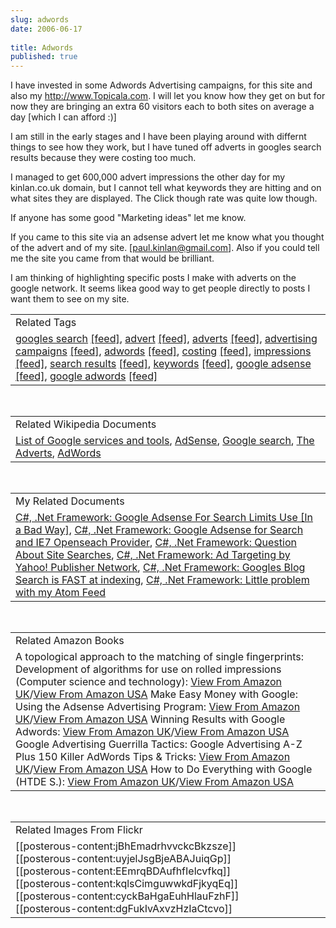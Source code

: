 ```yaml
---
slug: adwords
date: 2006-06-17
 
title: Adwords
published: true
---
```

I have invested in some Adwords Advertising campaigns, for this site and also my <a href="http://www.Topicala.com">http://www.Topicala.com</a>.  I will let you know how they get on but for now they are bringing an extra 60 visitors each to both sites on average a day [which I can afford :)]<p />I am still in the early stages and I have been playing around with differnt things to see how they work, but I have tuned off adverts in googles search results because they were costing too much.<p />I managed to get 600,000 advert impressions the other day for my kinlan.co.uk domain, but I cannot tell what keywords they are hitting and on what sites they are displayed.  The Click though rate was quite low though.<p />If anyone has some good "Marketing ideas" let me know.<p />If you came to this site via an adsense advert let me know what you thought of the advert and of my site. [<a href="mailto:paul.kinlan@gmail.com">paul.kinlan@gmail.com</a>].  Also if you could tell me the site you came from that would be brilliant.<p />I am thinking of highlighting specific posts I make with adverts on the google network.  It seems likea good way to get people directly to posts I want them to see on my site.<p /><table class="TechnoratiHead TagHeader">
<tr><td>Related Tags</td></tr>
<tr class="Technorati"><td>
<a href="http://www.kinlan.co.uk/tag/googles%20search" class="Tag" rel="tag">googles search</a> <a href="http://feeds.technorati.com/feed/posts/tag/googles%20search" class="Tag">[feed]</a>, <a href="http://www.kinlan.co.uk/tag/advert" class="Tag" rel="tag">advert</a> <a href="http://feeds.technorati.com/feed/posts/tag/advert" class="Tag">[feed]</a>, <a href="http://www.kinlan.co.uk/tag/adverts" class="Tag" rel="tag">adverts</a> <a href="http://feeds.technorati.com/feed/posts/tag/adverts" class="Tag">[feed]</a>, <a href="http://www.kinlan.co.uk/tag/advertising%20campaigns" class="Tag" rel="tag">advertising campaigns</a> <a href="http://feeds.technorati.com/feed/posts/tag/advertising%20campaigns" class="Tag">[feed]</a>, <a href="http://www.kinlan.co.uk/tag/adwords" class="Tag" rel="tag">adwords</a> <a href="http://feeds.technorati.com/feed/posts/tag/adwords" class="Tag">[feed]</a>, <a href="http://www.kinlan.co.uk/tag/costing" class="Tag" rel="tag">costing</a> <a href="http://feeds.technorati.com/feed/posts/tag/costing" class="Tag">[feed]</a>, <a href="http://www.kinlan.co.uk/tag/impressions" class="Tag" rel="tag">impressions</a> <a href="http://feeds.technorati.com/feed/posts/tag/impressions" class="Tag">[feed]</a>, <a href="http://www.kinlan.co.uk/tag/search%20results" class="Tag" rel="tag">search results</a> <a href="http://feeds.technorati.com/feed/posts/tag/search%20results" class="Tag">[feed]</a>, <a href="http://www.kinlan.co.uk/tag/keywords" class="Tag" rel="tag">keywords</a> <a href="http://feeds.technorati.com/feed/posts/tag/keywords" class="Tag">[feed]</a>, <a href="http://www.kinlan.co.uk/tag/google%20adsense" class="Tag" rel="tag">google adsense</a> <a href="http://feeds.technorati.com/feed/posts/tag/google%20adsense" class="Tag">[feed]</a>, <a href="http://www.kinlan.co.uk/tag/google%20adwords" class="Tag" rel="tag">google adwords</a> <a href="http://feeds.technorati.com/feed/posts/tag/google%20adwords" class="Tag">[feed]</a>
</td></tr>
</table><br /><table class="TechnoratiHead TagHeader">
<tr><td>Related Wikipedia Documents</td></tr>
<tr class="Technorati"><td>
<a href="http://en.wikipedia.org/wiki/List_of_Google_services_and_tools" class="Tag" rel="tag">List of Google services and tools</a>, <a href="http://en.wikipedia.org/wiki/AdSense" class="Tag" rel="tag">AdSense</a>, <a href="http://en.wikipedia.org/wiki/Google_search" class="Tag" rel="tag">Google search</a>, <a href="http://en.wikipedia.org/wiki/The_Adverts" class="Tag" rel="tag">The Adverts</a>, <a href="http://en.wikipedia.org/wiki/AdWords" class="Tag" rel="tag">AdWords</a>
</td></tr>
</table><br /><table class="TechnoratiHead TagHeader">
<tr><td>My Related Documents</td></tr>
<tr class="Technorati"><td>
<a href="http://www.kinlan.co.uk/2006/02/google-adsense-for-search-limits-use.html" class="Tag" rel="tag">C#, .Net Framework: Google Adsense For Search Limits Use [In a Bad Way]</a>, <a href="http://www.kinlan.co.uk/2006/02/google-adsense-for-search-and-ie7.html" class="Tag" rel="tag">C#, .Net Framework: Google Adsense for Search and IE7 Openseach Provider</a>, <a href="http://www.kinlan.co.uk/2005/09/question-about-site-searches.html" class="Tag" rel="tag">C#, .Net Framework: Question About Site Searches</a>, <a href="http://www.kinlan.co.uk/2005/09/ad-targeting-by-yahoo-publisher.html" class="Tag" rel="tag">C#, .Net Framework: Ad Targeting by Yahoo! Publisher Network</a>, <a href="http://www.kinlan.co.uk/2005/10/googles-blog-search-is-fast-at.html" class="Tag" rel="tag">C#, .Net Framework: Googles Blog Search is FAST at indexing</a>, <a href="http://www.kinlan.co.uk/2005/10/little-problem-with-my-atom-feed.html" class="Tag" rel="tag">C#, .Net Framework: Little problem with my Atom Feed</a>
</td></tr>
</table><br /><table class="TechnoratiHead TagHeader">
<tr><td>Related Amazon Books</td></tr>
<tr class="Technorati"><td>A topological approach to the matching of single fingerprints: Development of algorithms for use on rolled impressions (Computer science and technology): <a href="http://www.amazon.co.uk/exec/obidos/redirect?tag=cnetfra-21&amp;link_code=xm2&amp;camp=2025&amp;creative=165953&amp;path=http://www.amazon.co.uk/gp/redirect.html%253fASIN=B0000EHGQ0%2526tag=cnetfra-21%2526lcode=xm2%2526cID=2025%2526ccmID=165953%2526location=/o/ASIN/B0000EHGQ0%25253FSubscriptionId=0CM2PVF6VAHJQKW5G782" class="Tag" rel="tag">View From Amazon UK</a>/<a href="http://www.amazon.com/exec/obidos/redirect?tag=cnetfra-20&amp;link_code=xm2&amp;camp=2025&amp;creative=165953&amp;path=http://www.amazon.com/gp/redirect.html%253fASIN=B0000EHGQ0%2526tag=cnetfra-20%2526lcode=xm2%2526cID=2025%2526ccmID=165953%2526location=/o/ASIN/B0000EHGQ0%25253FSubscriptionId=0CM2PVF6VAHJQKW5G782" class="Tag" rel="tag">View From Amazon USA</a> Make Easy Money with Google: Using the Adsense Advertising Program: <a href="http://www.amazon.co.uk/exec/obidos/redirect?tag=cnetfra-21&amp;link_code=xm2&amp;camp=2025&amp;creative=165953&amp;path=http://www.amazon.co.uk/gp/redirect.html%253fASIN=0321321146%2526tag=cnetfra-21%2526lcode=xm2%2526cID=2025%2526ccmID=165953%2526location=/o/ASIN/0321321146%25253FSubscriptionId=0CM2PVF6VAHJQKW5G782" class="Tag" rel="tag">View From Amazon UK</a>/<a href="http://www.amazon.com/exec/obidos/redirect?tag=cnetfra-20&amp;link_code=xm2&amp;camp=2025&amp;creative=165953&amp;path=http://www.amazon.com/gp/redirect.html%253fASIN=0321321146%2526tag=cnetfra-20%2526lcode=xm2%2526cID=2025%2526ccmID=165953%2526location=/o/ASIN/0321321146%25253FSubscriptionId=0CM2PVF6VAHJQKW5G782" class="Tag" rel="tag">View From Amazon USA</a> Winning Results with Google Adwords: <a href="http://www.amazon.co.uk/exec/obidos/redirect?tag=cnetfra-21&amp;link_code=xm2&amp;camp=2025&amp;creative=165953&amp;path=http://www.amazon.co.uk/gp/redirect.html%253fASIN=0072257024%2526tag=cnetfra-21%2526lcode=xm2%2526cID=2025%2526ccmID=165953%2526location=/o/ASIN/0072257024%25253FSubscriptionId=0CM2PVF6VAHJQKW5G782" class="Tag" rel="tag">View From Amazon UK</a>/<a href="http://www.amazon.com/exec/obidos/redirect?tag=cnetfra-20&amp;link_code=xm2&amp;camp=2025&amp;creative=165953&amp;path=http://www.amazon.com/gp/redirect.html%253fASIN=0072257024%2526tag=cnetfra-20%2526lcode=xm2%2526cID=2025%2526ccmID=165953%2526location=/o/ASIN/0072257024%25253FSubscriptionId=0CM2PVF6VAHJQKW5G782" class="Tag" rel="tag">View From Amazon USA</a> Google Advertising Guerrilla Tactics: Google Advertising A-Z Plus 150 Killer AdWords Tips &amp; Tricks: <a href="http://www.amazon.co.uk/exec/obidos/redirect?tag=cnetfra-21&amp;link_code=xm2&amp;camp=2025&amp;creative=165953&amp;path=http://www.amazon.co.uk/gp/redirect.html%253fASIN=1933747013%2526tag=cnetfra-21%2526lcode=xm2%2526cID=2025%2526ccmID=165953%2526location=/o/ASIN/1933747013%25253FSubscriptionId=0CM2PVF6VAHJQKW5G782" class="Tag" rel="tag">View From Amazon UK</a>/<a href="http://www.amazon.com/exec/obidos/redirect?tag=cnetfra-20&amp;link_code=xm2&amp;camp=2025&amp;creative=165953&amp;path=http://www.amazon.com/gp/redirect.html%253fASIN=1933747013%2526tag=cnetfra-20%2526lcode=xm2%2526cID=2025%2526ccmID=165953%2526location=/o/ASIN/1933747013%25253FSubscriptionId=0CM2PVF6VAHJQKW5G782" class="Tag" rel="tag">View From Amazon USA</a> How to Do Everything with Google (HTDE S.): <a href="http://www.amazon.co.uk/exec/obidos/redirect?tag=cnetfra-21&amp;link_code=xm2&amp;camp=2025&amp;creative=165953&amp;path=http://www.amazon.co.uk/gp/redirect.html%253fASIN=0072231742%2526tag=cnetfra-21%2526lcode=xm2%2526cID=2025%2526ccmID=165953%2526location=/o/ASIN/0072231742%25253FSubscriptionId=0CM2PVF6VAHJQKW5G782" class="Tag" rel="tag">View From Amazon UK</a>/<a href="http://www.amazon.com/exec/obidos/redirect?tag=cnetfra-20&amp;link_code=xm2&amp;camp=2025&amp;creative=165953&amp;path=http://www.amazon.com/gp/redirect.html%253fASIN=0072231742%2526tag=cnetfra-20%2526lcode=xm2%2526cID=2025%2526ccmID=165953%2526location=/o/ASIN/0072231742%25253FSubscriptionId=0CM2PVF6VAHJQKW5G782" class="Tag" rel="tag">View From Amazon USA</a>
</td></tr>
</table><br /><table class="TechnoratiHead TagHeader">
<tr><td>Related Images From Flickr</td></tr>
<tr class="Technorati"><td>
<span style="float: left;">[[posterous-content:jBhEmadrhvvckcBkzsze]]</span><span style="float: left;">[[posterous-content:uyjelJsgBjeABAJuiqGp]]</span><span style="float: left;">[[posterous-content:EEmrqBDAufhfIelcvfkq]]</span><span style="float: left;">[[posterous-content:kqlsCimguwwkdFjkyqEq]]</span><span style="float: left;">[[posterous-content:cyckBaHgaEuhHlauFzhF]]</span><span style="float: left;">[[posterous-content:dgFukIvAxvzHzIaCtcvo]]</span>
</td></tr>
</table><div class="blogger-post-footer"><img class="posterous_download_image" src="https://blogger.googleusercontent.com/tracker/8109338-115053229831319421?l=www.kinlan.co.uk%2Findex.html" height="1" alt="" width="1" /></div>

